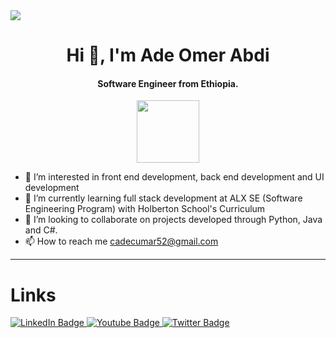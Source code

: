 <img src="https://camo.githubusercontent.com/aaa898948fe14b4d16b051b3b5a2602e2329e150b5e6fe4814808a555e442660/68747470733a2f2f626c6f672e6269742e61692f77702d636f6e74656e742f75706c6f6164732f323031382f30392f486f772d746f2d456d6265642d4769744875622d47697374732d696e2d596f75722d446f63756d656e74732d426c6f672d42616e6e65722e706e67" />
<div id="header" align="center">
  <h1> Hi 👋, I'm Ade Omer Abdi </h1>
  <h4> Software Engineer from Ethiopia. </h4>
  <img src="https://media.giphy.com/media/M9gbBd9nbDrOTu1Mqx/giphy.gif" width="100"/>
</div>

- 👀 I’m interested in front end development, back end development and UI development
- 🌱 I’m currently learning full stack development at ALX SE (Software Engineering Program) with Holberton School's Curriculum
- 💞️ I’m looking to collaborate on projects developed through Python, Java and C#.
- 📫 How to reach me cadecumar52@gmail.com

<!---
yaasircade/yaasircade is a ✨ special ✨ repository because its `README.md` (this file) appears on your GitHub profile.
You can click the Preview link to take a look at your changes.
--->
<hr>
<h1> Links </h1>
<div id="badges">
  <a href="https://www.linkedin.com/in/ade-omer-abdi-36172a125/">
    <img src="https://img.shields.io/badge/LinkedIn-blue?style=for-the-badge&logo=linkedin&logoColor=white" alt="LinkedIn Badge"/>
  </a>
  <a href="https://www.youtube.com/channel/UCdyH3egvr3C1UPIvbx6UdMQ">
    <img src="https://img.shields.io/badge/YouTube-red?style=for-the-badge&logo=youtube&logoColor=white" alt="Youtube Badge"/>
  </a>
  <a href="https://www.twitter.com/Yasseromer15">
    <img src="https://img.shields.io/badge/Twitter-blue?style=for-the-badge&logo=twitter&logoColor=white" alt="Twitter Badge"/>
  </a>
</div>
<!---
[![GitHub Streak](https://github-readme-streak-stats.herokuapp.com?user=yaasircade)](https://git.io/streak-stats)
--->
